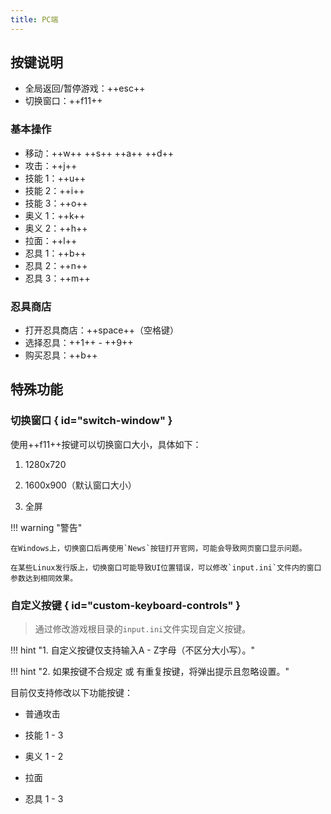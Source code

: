 ```yaml
---
title: PC端
---
```


## 按键说明

- 全局返回/暂停游戏：++esc++
- 切换窗口：++f11++

### 基本操作

- 移动：++w++ ++s++ ++a++ ++d++
- 攻击：++j++
- 技能 1：++u++
- 技能 2：++i++
- 技能 3：++o++
- 奥义 1：++k++
- 奥义 2：++h++
- 拉面：++l++
- 忍具 1：++b++
- 忍具 2：++n++
- 忍具 3：++m++

### 忍具商店

- 打开忍具商店：++space++（空格键）
- 选择忍具：++1++ - ++9++
- 购买忍具：++b++

## 特殊功能

### 切换窗口 { id="switch-window" }

使用++f11++按键可以切换窗口大小，具体如下：

1. 1280x720

2. 1600x900（默认窗口大小）

3. 全屏

!!! warning "警告"

    在Windows上，切换窗口后再使用`News`按钮打开官网，可能会导致网页窗口显示问题。

    在某些Linux发行版上，切换窗口可能导致UI位置错误，可以修改`input.ini`文件内的窗口参数达到相同效果。

### 自定义按键 { id="custom-keyboard-controls" }

> 通过修改游戏根目录的`input.ini`文件实现自定义按键。

!!! hint "1. 自定义按键仅支持输入A - Z字母（不区分大小写）。"

!!! hint "2. 如果按键不合规定 或 有重复按键，将弹出提示且忽略设置。"

目前仅支持修改以下功能按键：

- 普通攻击

- 技能 1 - 3

- 奥义 1 - 2

- 拉面

- 忍具 1 - 3
